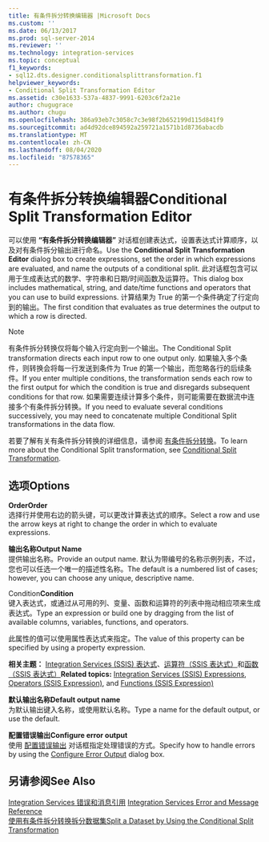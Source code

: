 ```yaml
---
title: 有条件拆分转换编辑器 |Microsoft Docs
ms.custom: ''
ms.date: 06/13/2017
ms.prod: sql-server-2014
ms.reviewer: ''
ms.technology: integration-services
ms.topic: conceptual
f1_keywords:
- sql12.dts.designer.conditionalsplittransformation.f1
helpviewer_keywords:
- Conditional Split Transformation Editor
ms.assetid: c30e1633-537a-4837-9991-6203c6f2a21e
author: chugugrace
ms.author: chugu
ms.openlocfilehash: 386a93eb7c3058c7c3e98f2b652199d115d841f9
ms.sourcegitcommit: ad4d92dce894592a259721a1571b1d8736abacdb
ms.translationtype: MT
ms.contentlocale: zh-CN
ms.lasthandoff: 08/04/2020
ms.locfileid: "87578365"
---
```

# <a name="conditional-split-transformation-editor"></a><span data-ttu-id="5e5a0-102">有条件拆分转换编辑器</span><span class="sxs-lookup"><span data-stu-id="5e5a0-102">Conditional Split Transformation Editor</span></span>
  <span data-ttu-id="5e5a0-103">可以使用 **“有条件拆分转换编辑器”** 对话框创建表达式，设置表达式计算顺序，以及对有条件拆分输出进行命名。</span><span class="sxs-lookup"><span data-stu-id="5e5a0-103">Use the **Conditional Split Transformation Editor** dialog box to create expressions, set the order in which expressions are evaluated, and name the outputs of a conditional split.</span></span> <span data-ttu-id="5e5a0-104">此对话框包含可以用于生成表达式的数学、字符串和日期/时间函数及运算符。</span><span class="sxs-lookup"><span data-stu-id="5e5a0-104">This dialog box includes mathematical, string, and date/time functions and operators that you can use to build expressions.</span></span> <span data-ttu-id="5e5a0-105">计算结果为 True 的第一个条件确定了行定向到的输出。</span><span class="sxs-lookup"><span data-stu-id="5e5a0-105">The first condition that evaluates as true determines the output to which a row is directed.</span></span>  
  
> [!NOTE]  
>  <span data-ttu-id="5e5a0-106">有条件拆分转换仅将每个输入行定向到一个输出。</span><span class="sxs-lookup"><span data-stu-id="5e5a0-106">The Conditional Split transformation directs each input row to one output only.</span></span> <span data-ttu-id="5e5a0-107">如果输入多个条件，则转换会将每一行发送到条件为 True 的第一个输出，而忽略各行的后续条件。</span><span class="sxs-lookup"><span data-stu-id="5e5a0-107">If you enter multiple conditions, the transformation sends each row to the first output for which the condition is true and disregards subsequent conditions for that row.</span></span> <span data-ttu-id="5e5a0-108">如果需要连续计算多个条件，则可能需要在数据流中连接多个有条件拆分转换。</span><span class="sxs-lookup"><span data-stu-id="5e5a0-108">If you need to evaluate several conditions successively, you may need to concatenate multiple Conditional Split transformations in the data flow.</span></span>  
  
 <span data-ttu-id="5e5a0-109">若要了解有关有条件拆分转换的详细信息，请参阅 [有条件拆分转换](data-flow/transformations/conditional-split-transformation.md)。</span><span class="sxs-lookup"><span data-stu-id="5e5a0-109">To learn more about the Conditional Split transformation, see [Conditional Split Transformation](data-flow/transformations/conditional-split-transformation.md).</span></span>  
  
## <a name="options"></a><span data-ttu-id="5e5a0-110">选项</span><span class="sxs-lookup"><span data-stu-id="5e5a0-110">Options</span></span>  
 <span data-ttu-id="5e5a0-111">**Order**</span><span class="sxs-lookup"><span data-stu-id="5e5a0-111">**Order**</span></span>  
 <span data-ttu-id="5e5a0-112">选择行并使用右边的箭头键，可以更改计算表达式的顺序。</span><span class="sxs-lookup"><span data-stu-id="5e5a0-112">Select a row and use the arrow keys at right to change the order in which to evaluate expressions.</span></span>  
  
 <span data-ttu-id="5e5a0-113">**输出名称**</span><span class="sxs-lookup"><span data-stu-id="5e5a0-113">**Output Name**</span></span>  
 <span data-ttu-id="5e5a0-114">提供输出名称。</span><span class="sxs-lookup"><span data-stu-id="5e5a0-114">Provide an output name.</span></span> <span data-ttu-id="5e5a0-115">默认为带编号的名称示例列表，不过，您也可以任选一个唯一的描述性名称。</span><span class="sxs-lookup"><span data-stu-id="5e5a0-115">The default is a numbered list of cases; however, you can choose any unique, descriptive name.</span></span>  
  
 <span data-ttu-id="5e5a0-116">Condition</span><span class="sxs-lookup"><span data-stu-id="5e5a0-116">**Condition**</span></span>  
 <span data-ttu-id="5e5a0-117">键入表达式，或通过从可用的列、变量、函数和运算符的列表中拖动相应项来生成表达式。</span><span class="sxs-lookup"><span data-stu-id="5e5a0-117">Type an expression or build one by dragging from the list of available columns, variables, functions, and operators.</span></span>  
  
 <span data-ttu-id="5e5a0-118">此属性的值可以使用属性表达式来指定。</span><span class="sxs-lookup"><span data-stu-id="5e5a0-118">The value of this property can be specified by using a property expression.</span></span>  
  
 <span data-ttu-id="5e5a0-119">**相关主题：**  [Integration Services (SSIS) 表达式](expressions/integration-services-ssis-expressions.md)、[运算符（SSIS 表达式）](expressions/operators-ssis-expression.md)和[函数（SSIS 表达式）](expressions/functions-ssis-expression.md)</span><span class="sxs-lookup"><span data-stu-id="5e5a0-119">**Related topics:**  [Integration Services &#40;SSIS&#41; Expressions](expressions/integration-services-ssis-expressions.md), [Operators &#40;SSIS Expression&#41;](expressions/operators-ssis-expression.md), and [Functions &#40;SSIS Expression&#41;](expressions/functions-ssis-expression.md)</span></span>  
  
 <span data-ttu-id="5e5a0-120">**默认输出名称**</span><span class="sxs-lookup"><span data-stu-id="5e5a0-120">**Default output name**</span></span>  
 <span data-ttu-id="5e5a0-121">为默认输出键入名称，或使用默认名称。</span><span class="sxs-lookup"><span data-stu-id="5e5a0-121">Type a name for the default output, or use the default.</span></span>  
  
 <span data-ttu-id="5e5a0-122">**配置错误输出**</span><span class="sxs-lookup"><span data-stu-id="5e5a0-122">**Configure error output**</span></span>  
 <span data-ttu-id="5e5a0-123">使用 [配置错误输出](../../2014/integration-services/configure-error-output.md) 对话框指定处理错误的方式。</span><span class="sxs-lookup"><span data-stu-id="5e5a0-123">Specify how to handle errors by using the [Configure Error Output](../../2014/integration-services/configure-error-output.md) dialog box.</span></span>  
  
## <a name="see-also"></a><span data-ttu-id="5e5a0-124">另请参阅</span><span class="sxs-lookup"><span data-stu-id="5e5a0-124">See Also</span></span>  
 <span data-ttu-id="5e5a0-125">[Integration Services 错误和消息引用](../../2014/integration-services/integration-services-error-and-message-reference.md) </span><span class="sxs-lookup"><span data-stu-id="5e5a0-125">[Integration Services Error and Message Reference](../../2014/integration-services/integration-services-error-and-message-reference.md) </span></span>  
 [<span data-ttu-id="5e5a0-126">使用有条件拆分转换拆分数据集</span><span class="sxs-lookup"><span data-stu-id="5e5a0-126">Split a Dataset by Using the Conditional Split Transformation</span></span>](data-flow/transformations/split-a-dataset-by-using-the-conditional-split-transformation.md)  
  
  
